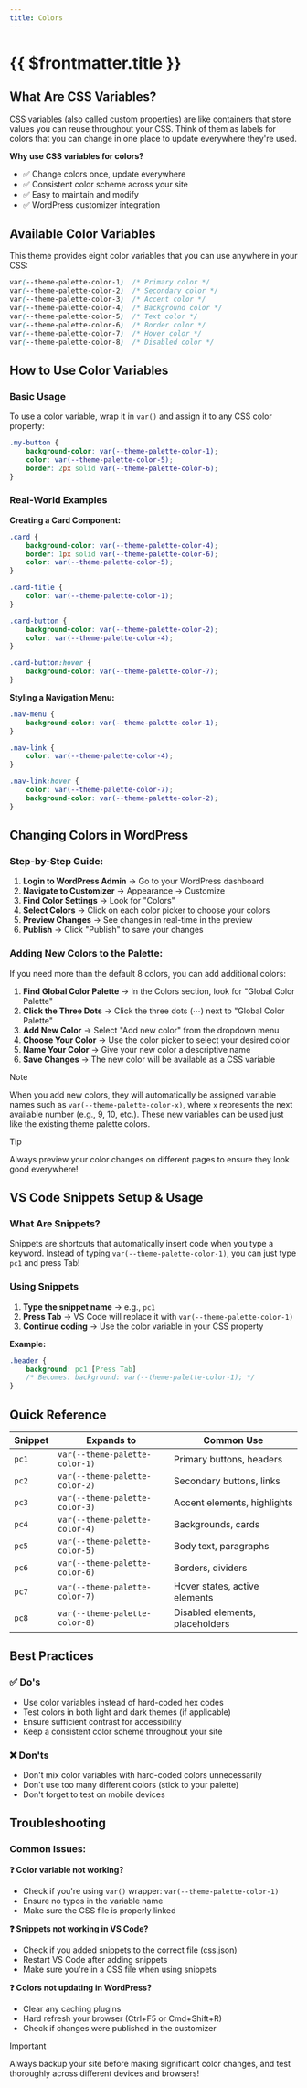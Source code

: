 ```yaml
---
title: Colors
---
```


# {{ $frontmatter.title }}

## What Are CSS Variables?
CSS variables (also called custom properties) are like containers that store values you can reuse throughout your CSS. Think of them as labels for colors that you can change in one place to update everywhere they're used.

**Why use CSS variables for colors?**
- ✅ Change colors once, update everywhere
- ✅ Consistent color scheme across your site
- ✅ Easy to maintain and modify
- ✅ WordPress customizer integration

## Available Color Variables
This theme provides eight color variables that you can use anywhere in your CSS:

```css
var(--theme-palette-color-1)  /* Primary color */
var(--theme-palette-color-2)  /* Secondary color */
var(--theme-palette-color-3)  /* Accent color */
var(--theme-palette-color-4)  /* Background color */
var(--theme-palette-color-5)  /* Text color */
var(--theme-palette-color-6)  /* Border color */
var(--theme-palette-color-7)  /* Hover color */
var(--theme-palette-color-8)  /* Disabled color */
```

## How to Use Color Variables

### Basic Usage
To use a color variable, wrap it in `var()` and assign it to any CSS color property:

```css
.my-button {
    background-color: var(--theme-palette-color-1);
    color: var(--theme-palette-color-5);
    border: 2px solid var(--theme-palette-color-6);
}
```

### Real-World Examples

**Creating a Card Component:**
```css
.card {
    background-color: var(--theme-palette-color-4);
    border: 1px solid var(--theme-palette-color-6);
    color: var(--theme-palette-color-5);
}

.card-title {
    color: var(--theme-palette-color-1);
}

.card-button {
    background-color: var(--theme-palette-color-2);
    color: var(--theme-palette-color-4);
}

.card-button:hover {
    background-color: var(--theme-palette-color-7);
}
```

**Styling a Navigation Menu:**
```css
.nav-menu {
    background-color: var(--theme-palette-color-1);
}

.nav-link {
    color: var(--theme-palette-color-4);
}

.nav-link:hover {
    color: var(--theme-palette-color-7);
    background-color: var(--theme-palette-color-2);
}
```

## Changing Colors in WordPress

### Step-by-Step Guide:
1. **Login to WordPress Admin** → Go to your WordPress dashboard
2. **Navigate to Customizer** → Appearance → Customize
3. **Find Color Settings** → Look for "Colors"
4. **Select Colors** → Click on each color picker to choose your colors
5. **Preview Changes** → See changes in real-time in the preview
6. **Publish** → Click "Publish" to save your changes


### Adding New Colors to the Palette:
If you need more than the default 8 colors, you can add additional colors:

1. **Find Global Color Palette** → In the Colors section, look for "Global Color Palette"
2. **Click the Three Dots** → Click the three dots (⋯) next to "Global Color Palette"
3. **Add New Color** → Select "Add new color" from the dropdown menu
4. **Choose Your Color** → Use the color picker to select your desired color
5. **Name Your Color** → Give your new color a descriptive name
6. **Save Changes** → The new color will be available as a CSS variable

> [!NOTE]
> When you add new colors, they will automatically be assigned variable names such as `var(--theme-palette-color-x)`, where `x` represents the next available number (e.g., 9, 10, etc.). These new variables can be used just like the existing theme palette colors.

> [!TIP]
> Always preview your color changes on different pages to ensure they look good everywhere!

## VS Code Snippets Setup & Usage

### What Are Snippets?
Snippets are shortcuts that automatically insert code when you type a keyword. Instead of typing `var(--theme-palette-color-1)`, you can just type `pc1` and press Tab!

### Using Snippets
1. **Type the snippet name** → e.g., `pc1`
2. **Press Tab** → VS Code will replace it with `var(--theme-palette-color-1)`
3. **Continue coding** → Use the color variable in your CSS property

**Example:**
```css
.header {
    background: pc1 [Press Tab]
    /* Becomes: background: var(--theme-palette-color-1); */
}
```

## Quick Reference

| Snippet | Expands to | Common Use |
|---------|------------|------------|
| `pc1` | `var(--theme-palette-color-1)` | Primary buttons, headers |
| `pc2` | `var(--theme-palette-color-2)` | Secondary buttons, links |
| `pc3` | `var(--theme-palette-color-3)` | Accent elements, highlights |
| `pc4` | `var(--theme-palette-color-4)` | Backgrounds, cards |
| `pc5` | `var(--theme-palette-color-5)` | Body text, paragraphs |
| `pc6` | `var(--theme-palette-color-6)` | Borders, dividers |
| `pc7` | `var(--theme-palette-color-7)` | Hover states, active elements |
| `pc8` | `var(--theme-palette-color-8)` | Disabled elements, placeholders |

## Best Practices

### ✅ Do's
- Use color variables instead of hard-coded hex codes
- Test colors in both light and dark themes (if applicable)
- Ensure sufficient contrast for accessibility
- Keep a consistent color scheme throughout your site

### ❌ Don'ts
- Don't mix color variables with hard-coded colors unnecessarily
- Don't use too many different colors (stick to your palette)
- Don't forget to test on mobile devices

## Troubleshooting

### Common Issues:

**❓ Color variable not working?**
- Check if you're using `var()` wrapper: `var(--theme-palette-color-1)`
- Ensure no typos in the variable name
- Make sure the CSS file is properly linked

**❓ Snippets not working in VS Code?**
- Check if you added snippets to the correct file (css.json)
- Restart VS Code after adding snippets
- Make sure you're in a CSS file when using snippets

**❓ Colors not updating in WordPress?**
- Clear any caching plugins
- Hard refresh your browser (Ctrl+F5 or Cmd+Shift+R)
- Check if changes were published in the customizer

> [!IMPORTANT]
> Always backup your site before making significant color changes, and test thoroughly across different devices and browsers!